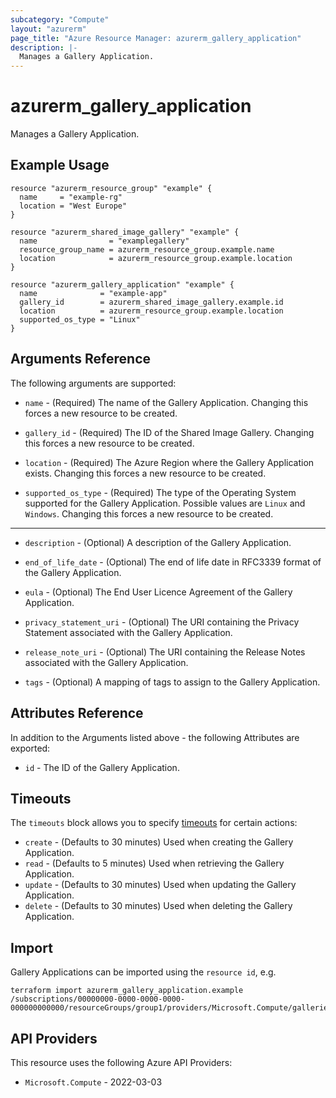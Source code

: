 ```yaml
---
subcategory: "Compute"
layout: "azurerm"
page_title: "Azure Resource Manager: azurerm_gallery_application"
description: |-
  Manages a Gallery Application.
---
```


# azurerm_gallery_application

Manages a Gallery Application.

## Example Usage

```hcl
resource "azurerm_resource_group" "example" {
  name     = "example-rg"
  location = "West Europe"
}

resource "azurerm_shared_image_gallery" "example" {
  name                = "examplegallery"
  resource_group_name = azurerm_resource_group.example.name
  location            = azurerm_resource_group.example.location
}

resource "azurerm_gallery_application" "example" {
  name              = "example-app"
  gallery_id        = azurerm_shared_image_gallery.example.id
  location          = azurerm_resource_group.example.location
  supported_os_type = "Linux"
}
```

## Arguments Reference

The following arguments are supported:

* `name` - (Required) The name of the Gallery Application. Changing this forces a new resource to be created.

* `gallery_id` - (Required) The ID of the Shared Image Gallery. Changing this forces a new resource to be created.

* `location` - (Required) The Azure Region where the Gallery Application exists. Changing this forces a new resource to be created.

* `supported_os_type` - (Required) The type of the Operating System supported for the Gallery Application. Possible values are `Linux` and `Windows`. Changing this forces a new resource to be created.

---

* `description` - (Optional) A description of the Gallery Application.

* `end_of_life_date` - (Optional) The end of life date in RFC3339 format of the Gallery Application.

* `eula` - (Optional) The End User Licence Agreement of the Gallery Application.

* `privacy_statement_uri` - (Optional) The URI containing the Privacy Statement associated with the Gallery Application.

* `release_note_uri` - (Optional) The URI containing the Release Notes associated with the Gallery Application.

* `tags` - (Optional) A mapping of tags to assign to the Gallery Application.

## Attributes Reference

In addition to the Arguments listed above - the following Attributes are exported:

* `id` - The ID of the Gallery Application.

## Timeouts

The `timeouts` block allows you to specify [timeouts](https://www.terraform.io/language/resources/syntax#operation-timeouts) for certain actions:

* `create` - (Defaults to 30 minutes) Used when creating the Gallery Application.
* `read` - (Defaults to 5 minutes) Used when retrieving the Gallery Application.
* `update` - (Defaults to 30 minutes) Used when updating the Gallery Application.
* `delete` - (Defaults to 30 minutes) Used when deleting the Gallery Application.

## Import

Gallery Applications can be imported using the `resource id`, e.g.

```shell
terraform import azurerm_gallery_application.example /subscriptions/00000000-0000-0000-0000-000000000000/resourceGroups/group1/providers/Microsoft.Compute/galleries/gallery1/applications/galleryApplication1
```

## API Providers
<!-- This section is generated, changes will be overwritten -->
This resource uses the following Azure API Providers:

* `Microsoft.Compute` - 2022-03-03
